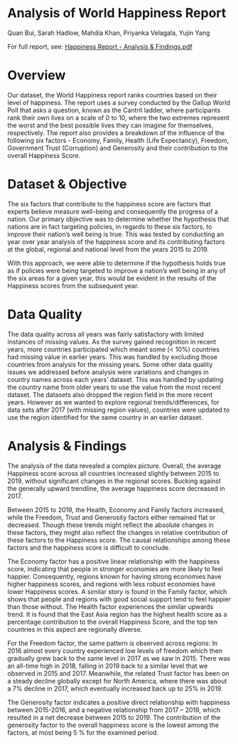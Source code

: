 # Analysis of World Happiness Report 
Quan Bui, Sarah Hadlow, Mahdia Khan, Priyanka Velagala, Yujin Yang

For full report, see: [Happiness Report - Analysis & Findings.pdf](https://github.com/PriyankaVelagala/DS1_Foundations-of-Data-Science/blob/main/Group%2029%20-Happiness%20Report%20-%20Analysis%20%26%20Findings.pdf)

# Overview 
Our dataset, the World Happiness report ranks countries based on their level of happiness. The report uses a survey conducted by the Gallup World Poll that asks a question, known as the Cantril ladder, where participants rank their own lives on a scale of 0 to 10, where the two extremes represent the worst and the best possible lives they can imagine for themselves, respectively. The report also provides a breakdown of the influence of the following six factors - Economy, Family, Health (Life Expectancy), Freedom, Government Trust (Corruption) and  Generosity and their contribution to the overall Happiness Score. 

# Dataset & Objective 
The six factors that contribute to the happiness score are factors that experts believe measure well-being and consequently the progress of a nation. Our primary objective was to determine whether the hypothesis that nations are in fact targeting policies, in regards to these six factors, to improve their nation’s well being  is true. This was tested by  conducting an year over year analysis of the happiness score and its contributing factors at the global, regional and national level from the years 2015 to 2019. 

With this approach, we were able to determine if the hypothesis holds true as if policies were being targeted to improve a nation’s well being in any of the six areas for a given year, this would be evident in the results of the Happiness scores from the subsequent year. 

# Data Quality 
The data quality across all years was fairly satisfactory with limited instances of missing values. As the survey gained recognition in recent years, more countries participated which meant some (< 10%) countries had missing value in earlier years. This was handled by excluding those countries from analysis for the missing years. Some other data quality issues we addressed before analysis were variations and changes in country names across each years’ dataset. This was handled by updating the country name from older years to use the value from the most recent dataset. The datasets also dropped the region field in the more recent years. However as we wanted to explore regional trends/differences, for data sets after 2017 (with missing region values), countries were updated to use the region identified for the same country in an earlier dataset.

# Analysis & Findings 
The analysis of the data revealed a complex picture. Overall, the average Happiness score across all countries increased slightly between 2015 to 2019, without significant changes in the regional scores. Bucking against the generally upward trendline, the average happiness score decreased in 2017.  

Between 2015 to 2019, the Health, Economy and Family factors increased, while the Freedom, Trust and Generosity factors either remained flat or decreased. Though these trends might reflect the absolute changes in these factors, they might also reflect the changes in relative contribution of these factors to the Happiness score. The causal relationships among these factors and the happiness score is difficult to conclude.

The Economy factor has a positive linear relationship with the happiness score, indicating that people in stronger economies are more likely to feel happier. Consequently, regions known for having strong economies have higher happiness scores, and regions with less robust economies have lower Happiness scores. A similar story is found in the Family factor, which shows that people and regions with good social support tend to feel happier than those without. The Health factor experiences the similar upwards trend. It is found that the East Asia region has the highest health score as a percentage contribution to the overall Happiness Score, and  the top ten countries in this aspect are regionally diverse.

For the Freedom factor, the same pattern is observed across regions: In 2016 almost every country experienced low levels of freedom which then gradually grew back to the same level in 2017 as we saw in 2015. There was an all-time high in 2018, falling in 2019 back to a similar level that we observed in 2015 and 2017. Meanwhile, the related Trust factor has been on a steady decline globally except for North America, where there was about a 7% decline in 2017, which eventually increased back up to 25% in 2019.

The Generosity factor indicates a positive direct relationship with happiness between 2015-2016, and a negative relationship from 2017 – 2019, which resulted in a net decrease between 2015 to 2019. The contribution of the generosity factor to the overall happiness score is the lowest among the factors, at most being 5 % for the examined period.

